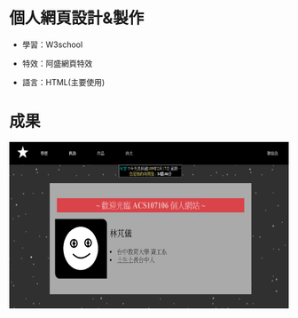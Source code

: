 # 個人網頁設計&製作

+ 學習：W3school

+ 特效：阿盛網頁特效

+ 語言：HTML(主要使用)

# 成果

<img src="https://raw.githubusercontent.com/gigilin7/Web-programming/master/picture/ACS107106%E7%B6%B2%E9%A0%81%E5%B0%81%E9%9D%A2%E5%9C%96.png?token=AKOGUUGLGN2ICDRPSA6XGIK6JI4RW" height=300 width=600>

